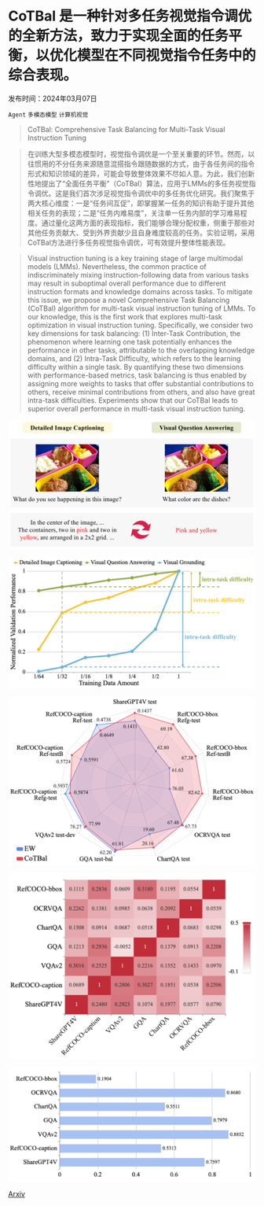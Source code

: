 # CoTBal 是一种针对多任务视觉指令调优的全新方法，致力于实现全面的任务平衡，以优化模型在不同视觉指令任务中的综合表现。

发布时间：2024年03月07日

`Agent` `多模态模型` `计算机视觉`

> CoTBal: Comprehensive Task Balancing for Multi-Task Visual Instruction Tuning

> 在训练大型多模态模型时，视觉指令调优是一个至关重要的环节。然而，以往惯用的不分任务来源随意混搭指令跟随数据的方式，由于各任务间的指令形式和知识领域的差异，可能会导致整体效果不尽如人意。为此，我们创新性地提出了“全面任务平衡”（CoTBal）算法，应用于LMMs的多任务视觉指令调优。这是我们首次涉足视觉指令调优中的多任务优化研究。我们聚焦于两大核心维度：一是“任务间互促”，即掌握某一任务的知识有助于提升其他相关任务的表现；二是“任务内难易度”，关注单一任务内部的学习难易程度。通过量化这两方面的表现指标，我们能够合理分配权重，侧重于那些对其他任务贡献大、受到外界贡献少且自身难度较高的任务。实验证明，采用CoTBal方法进行多任务视觉指令调优，可有效提升整体性能表现。

> Visual instruction tuning is a key training stage of large multimodal models (LMMs). Nevertheless, the common practice of indiscriminately mixing instruction-following data from various tasks may result in suboptimal overall performance due to different instruction formats and knowledge domains across tasks. To mitigate this issue, we propose a novel Comprehensive Task Balancing (CoTBal) algorithm for multi-task visual instruction tuning of LMMs. To our knowledge, this is the first work that explores multi-task optimization in visual instruction tuning. Specifically, we consider two key dimensions for task balancing: (1) Inter-Task Contribution, the phenomenon where learning one task potentially enhances the performance in other tasks, attributable to the overlapping knowledge domains, and (2) Intra-Task Difficulty, which refers to the learning difficulty within a single task. By quantifying these two dimensions with performance-based metrics, task balancing is thus enabled by assigning more weights to tasks that offer substantial contributions to others, receive minimal contributions from others, and also have great intra-task difficulties. Experiments show that our CoTBal leads to superior overall performance in multi-task visual instruction tuning.

![CoTBal 是一种针对多任务视觉指令调优的全新方法，致力于实现全面的任务平衡，以优化模型在不同视觉指令任务中的综合表现。](../../../paper_images/2403.04343/x1.png)

![CoTBal 是一种针对多任务视觉指令调优的全新方法，致力于实现全面的任务平衡，以优化模型在不同视觉指令任务中的综合表现。](../../../paper_images/2403.04343/x2.png)

![CoTBal 是一种针对多任务视觉指令调优的全新方法，致力于实现全面的任务平衡，以优化模型在不同视觉指令任务中的综合表现。](../../../paper_images/2403.04343/x3.png)

![CoTBal 是一种针对多任务视觉指令调优的全新方法，致力于实现全面的任务平衡，以优化模型在不同视觉指令任务中的综合表现。](../../../paper_images/2403.04343/x4.png)

![CoTBal 是一种针对多任务视觉指令调优的全新方法，致力于实现全面的任务平衡，以优化模型在不同视觉指令任务中的综合表现。](../../../paper_images/2403.04343/x5.png)

[Arxiv](https://arxiv.org/abs/2403.04343)